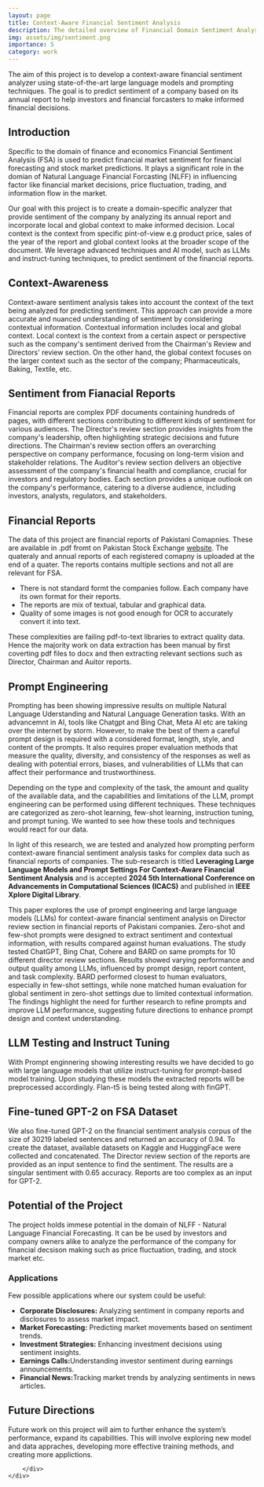 ```yaml
---
layout: page
title: Context-Aware Financial Sentiment Analysis
description: The detailed overview of Financial Domain Sentiment Analysis
img: assets/img/sentiment.png
importance: 5
category: work
---
```


<div class="container text-justify">
<div class="row justify-content-center">
        <div class="text-justify">
            <p> The aim of this project is to develop a context-aware financial sentiment analyzer using state-of-the-art large language models and prompting techniques. The goal is to predict sentiment of a company based on its annual report to help investors and financial forcasters to make informed financial decisions.</p>

 <h2>Introduction</h2>
 <p>Specific to the domain of finance and economics Financial Sentiment Analysis (FSA) is used to predict financial market sentiment for financial forecasting and stock market predictions. It plays a significant role in the domian of Natural Language Financial Forcasting (NLFF) in influencing factor like financial market decisions, price fluctuation, trading, and information flow in the market.</p>
 
 <p>Our goal with this project is to create a domain-specific analyzer that provide sentiment of the company by analyzing its annual report and incorporate local and global context to make informed decision. Local context is the context from specific pint-of-view e.g product price, sales of the year of the report and global context looks at the broader scope of the document. We leverage advanced techniques and AI model, such as LLMs and instruct-tuning techniques, to predict sentiment of the financial reports.</p>
 

<h2>Context-Awareness </h2>
<p>Context-aware sentiment analysis takes into account the context of the text being analyzed for predicting sentiment. This approach can provide a more accurate and nuanced understanding of sentiment by considering contextual information. Contextual information includes local and global context. Local context is the context from a certain aspect or perspective such as the company's sentiment derived from the Chairman's Review and Directors' review section. On the other hand, the global context focuses on the larger context such as the sector of the company; Pharmaceuticals, Baking, Textile, etc.
</p>
       

<h2>Sentiment from Fianacial Reports</h2>
<p>Financial reports are complex PDF documents containing hundreds of pages, with different sections contributing to different kinds of sentiment for various audiences. The Director's review section provides insights from the company's leadership, often highlighting strategic decisions and future directions. The Chairman's review section offers an overarching perspective on company performance, focusing on long-term vision and stakeholder relations. The Auditor's review section delivers an objective assessment of the company's financial health and compliance, crucial for investors and regulatory bodies. Each section provides a unique outlook on the company's performance, catering to a diverse audience, including investors, analysts, regulators, and stakeholders.</p>

<h2>Financial Reports</h2>
<p>The data of this project are financial reports of Pakistani Comapnies. These are available in .pdf fromt on Pakistan Stock Exchange <a href="https://financials.psx.com.pk/">website</a>. The quateraly and annual reports of each registered comapny is uploaded at the end of a quater. The reports contains multiple sections and not all are relevant for FSA.</p>

<ul>          
<li>There is not standard formt the companies follow. Each company have its own format for their reports.</li>
<li>The reports are mix of textual, tabular and graphical data.</li>        
<li>Quality of some images is not good enough for OCR to accurately convert it into text.</li>
</ul>         

These complexities are failing pdf-to-text libraries to extract quality data. Hence the majority work on data extraction has been manual by first coverting pdf files to docx and then extracting relevant sections such as Director, Chairman and Auitor reports.

<h2>Prompt Engineering</h2>
<p>Prompting has been showing impressive results on multiple Natural Language Uderstanding and Natural Language Generation tasks. With an advancemnt in AI, tools like Chatgpt and Bing Chat, Meta AI etc are taking over the internet by storm. However, to make the best of them a  careful prompt design is required with a considered format, length, style, and content of the prompts. It also requires proper evaluation methods that measure the quality, diversity, and consistency of the responses as well as dealing with potential errors, biases, and vulnerabilities of LLMs that can affect their performance and trustworthiness.</p>
 
 <p>Depending on the type and complexity of the task, the amount and quality of the available data, and the capabilities and limitations of the LLM, prompt engineering can be performed using different techniques. These techniques are categorized as zero-shot learning, few-shot learning, instruction tuning, and prompt tuning. We wanted to see how these tools and techniques would react for our data.</p>

<p>In light of this research, we are tested and analyzed how prompting perform context-aware financial sentiment analysis tasks for complex data such as financial reports of companies. The sub-research is titled <strong>Leveraging Large Language Models and Prompt Settings For Context-Aware Financial Sentiment Analysis</strong> and is accepted <strong>2024 5th International Conference on Advancements in Computational Sciences (ICACS)</strong> and published in <strong>IEEE Xplore Digital Library</strong>.</p>

<p>This paper explores the use of prompt engineering and large language models (LLMs) for context-aware financial sentiment analysis on Director review section in financial reports of Pakistani companies. Zero-shot and few-shot prompts were designed to extract sentiment and contextual information, with results compared against human evaluations. The study tested ChatGPT, Bing Chat, Cohere and BARD on same prompts for 10 different director review sections. Results showed varying performance and output quality among LLMs, influenced by prompt design, report content, and task complexity. BARD performed closest to human evaluators, especially in few-shot settings, while none matched human evaluation for global sentiment in zero-shot settings due to limited contextual information. The findings highlight the need for further research to refine prompts and improve LLM performance, suggesting future directions to enhance prompt design and context understanding.</p>

<h2>LLM Testing and Instruct Tuning</h2>
<p>With Prompt enginnering showing interesting results we have decided to go with large language models that utilize instruct-tuning for prompt-based model training. Upon studying these models the extracted reports will be preprocessed accordingly. Flan-t5 is being tested along with finGPT.</p>


<h2>Fine-tuned GPT-2 on FSA Dataset</h2>
<p>We also fine-tuned GPT-2 on the financial sentiment analysis corpus of the size of 30219 labeled sentences and returned an accuracy of 0.94.  To create the dataset, available datasets on Kaggle and HuggingFace were collected and concatenated. The Director review section of the reports are provided as an input sentence to find the sentiment. The results are a singular sentiment with 0.65 accuracy. Reports are too complex as an input for GPT-2.</p>


<h2>Potential of the Project</h2>
<p>The project holds immese potential in the domain of NLFF - Natural Language Financial Forecasting. It can be be used by investors and company owners alike to analyze the performance of the company for financial decsison making such as price fluctuation, trading, and stock market etc.

</p>

<h3>Applications</h3> <p>Few possible applications where our system could be useful:</p> 
<ul> 
<li><strong>Corporate Disclosures:</strong> Analyzing sentiment in company reports and disclosures to assess market impact.</li> 
<li><strong>Market Forecasting:</strong> Predicting market movements based on sentiment trends. </li> 
<li><strong>Investment Strategies:</strong> Enhancing investment decisions using sentiment insights.</li> 
<li><strong>Earnings Calls:</strong>Understanding investor sentiment during earnings announcements.</li> 
<li><strong>Financial News:</strong>Tracking market trends by analyzing sentiments in news articles.</li> 
 
<!-- <li><strong></strong></li> -->
 </ul>



<h2>Future Directions</h2> 
<p>Future work on this project will aim to further enhance the system’s performance, expand its capabilities. This will involve exploring new model and data appraches, developing more effective training methods, and creating more applictions.</p>




        </div>
    </div>
</div>

